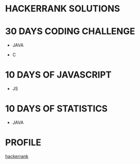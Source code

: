# HACKERRANK SOLUTIONS

# 30 DAYS CODING CHALLENGE

* JAVA

* C

# 10 DAYS OF JAVASCRIPT

* JS

# 10 DAYS OF STATISTICS

* JAVA

# PROFILE

[hackerrank](https://www.hackerrank.com/rutujarajesh23?hr_r=1)

